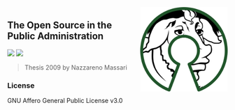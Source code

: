 <img src="/assets/500px-free_software_and_open_source_software_composite_logo.svg.png" alt="drawing" align="right" width="200"/>

## The Open Source in the Public Administration

[![](https://img.shields.io/badge/Donations-tallycoin-blue.svg)](https://tallyco.in/NazzMass/)
[![](https://img.shields.io/badge/readme%20style-standard-brightgreen.svg?style=flat-square)](https://github.com/RichardLitt/standard-readme)

> Thesis 2009 by Nazzareno Massari

### License
GNU Affero General Public License v3.0
